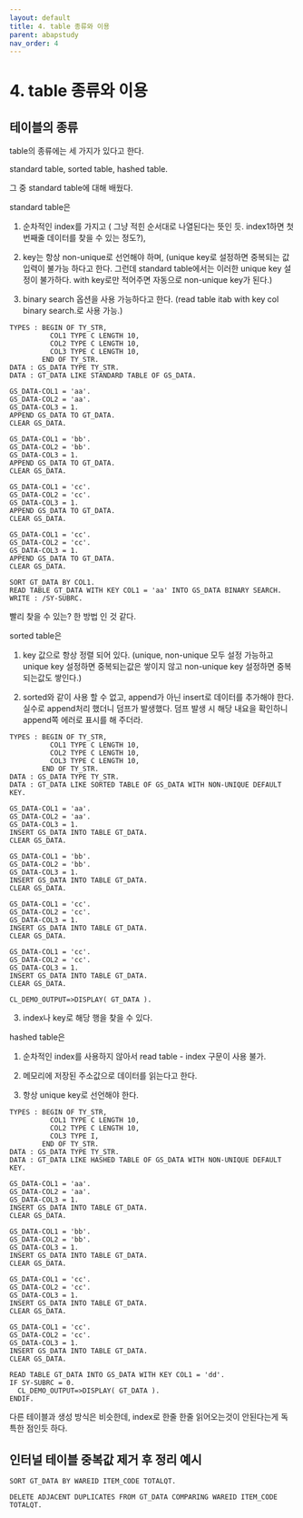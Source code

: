 ```yaml
---
layout: default
title: 4. table 종류와 이용
parent: abapstudy
nav_order: 4
---
```

# 4. table 종류와 이용

## 테이블의 종류

table의 종류에는 세 가지가 있다고 한다.

standard table, sorted table, hashed table.

그 중 standard table에 대해 배웠다.

standard table은

1. 순차적인 index를 가지고 ( 그냥 적힌 순서대로 나열된다는 뜻인 듯. index1하면 첫번째줄 데이터를 찾을 수 있는 정도?),

2. key는 항상 non-unique로 선언해야 하며, (unique key로 설정하면 중복되는 값 입력이 불가능 하다고 한다. 그런데 standard table에서는 이러한 unique key 설정이 불가하다. with key로만 적어주면 자동으로 non-unique key가 된다.)

3. binary search 옵션을 사용 가능하다고 한다. (read table itab with key col binary search.로 사용 가능.)

```abap
TYPES : BEGIN OF TY_STR,
          COL1 TYPE C LENGTH 10,
          COL2 TYPE C LENGTH 10,
          COL3 TYPE C LENGTH 10,
        END OF TY_STR.
DATA : GS_DATA TYPE TY_STR.
DATA : GT_DATA LIKE STANDARD TABLE OF GS_DATA.

GS_DATA-COL1 = 'aa'.
GS_DATA-COL2 = 'aa'.
GS_DATA-COL3 = 1.
APPEND GS_DATA TO GT_DATA.
CLEAR GS_DATA.

GS_DATA-COL1 = 'bb'.
GS_DATA-COL2 = 'bb'.
GS_DATA-COL3 = 1.
APPEND GS_DATA TO GT_DATA.
CLEAR GS_DATA.

GS_DATA-COL1 = 'cc'.
GS_DATA-COL2 = 'cc'.
GS_DATA-COL3 = 1.
APPEND GS_DATA TO GT_DATA.
CLEAR GS_DATA.

GS_DATA-COL1 = 'cc'.
GS_DATA-COL2 = 'cc'.
GS_DATA-COL3 = 1.
APPEND GS_DATA TO GT_DATA.
CLEAR GS_DATA.

SORT GT_DATA BY COL1.
READ TABLE GT_DATA WITH KEY COL1 = 'aa' INTO GS_DATA BINARY SEARCH.
WRITE : /SY-SUBRC.
```
빨리 찾을 수 있는? 한 방법 인 것 같다.

sorted table은

1. key 값으로 항상 정렬 되어 있다. (unique, non-unique 모두 설정 가능하고 unique key 설정하면 중복되는값은 쌓이지 않고 non-unique key 설정하면 중복되는값도 쌓인다.)

2. sorted와 같이 사용 할 수 없고,  append가 아닌 insert로 데이터를 추가해야 한다. 실수로 append처리 했더니 덤프가 발생했다. 덤프 발생 시 해당 내요을 확인하니 append쪽 에러로 표시를 해 주더라.
            
```abap
TYPES : BEGIN OF TY_STR,
          COL1 TYPE C LENGTH 10,
          COL2 TYPE C LENGTH 10,
          COL3 TYPE C LENGTH 10,
        END OF TY_STR.
DATA : GS_DATA TYPE TY_STR.
DATA : GT_DATA LIKE SORTED TABLE OF GS_DATA WITH NON-UNIQUE DEFAULT KEY.

GS_DATA-COL1 = 'aa'.
GS_DATA-COL2 = 'aa'.
GS_DATA-COL3 = 1.
INSERT GS_DATA INTO TABLE GT_DATA.
CLEAR GS_DATA.

GS_DATA-COL1 = 'bb'.
GS_DATA-COL2 = 'bb'.
GS_DATA-COL3 = 1.
INSERT GS_DATA INTO TABLE GT_DATA.
CLEAR GS_DATA.

GS_DATA-COL1 = 'cc'.
GS_DATA-COL2 = 'cc'.
GS_DATA-COL3 = 1.
INSERT GS_DATA INTO TABLE GT_DATA.
CLEAR GS_DATA.

GS_DATA-COL1 = 'cc'.
GS_DATA-COL2 = 'cc'.
GS_DATA-COL3 = 1.
INSERT GS_DATA INTO TABLE GT_DATA.
CLEAR GS_DATA.

CL_DEMO_OUTPUT=>DISPLAY( GT_DATA ).
```

3. index나 key로 해당 행을 찾을 수 있다.

hashed table은

1. 순차적인 index를 사용하지 않아서 read table - index 구문이 사용 불가.

2. 메모리에 저장된 주소값으로 데이터를 읽는다고 한다.

3. 항상 unique key로 선언해야 한다.

```abap
TYPES : BEGIN OF TY_STR,
          COL1 TYPE C LENGTH 10,
          COL2 TYPE C LENGTH 10,
          COL3 TYPE I,
        END OF TY_STR.
DATA : GS_DATA TYPE TY_STR.
DATA : GT_DATA LIKE HASHED TABLE OF GS_DATA WITH NON-UNIQUE DEFAULT KEY.

GS_DATA-COL1 = 'aa'.
GS_DATA-COL2 = 'aa'.
GS_DATA-COL3 = 1.
INSERT GS_DATA INTO TABLE GT_DATA.
CLEAR GS_DATA.

GS_DATA-COL1 = 'bb'.
GS_DATA-COL2 = 'bb'.
GS_DATA-COL3 = 1.
INSERT GS_DATA INTO TABLE GT_DATA.
CLEAR GS_DATA.

GS_DATA-COL1 = 'cc'.
GS_DATA-COL2 = 'cc'.
GS_DATA-COL3 = 1.
INSERT GS_DATA INTO TABLE GT_DATA.
CLEAR GS_DATA.

GS_DATA-COL1 = 'cc'.
GS_DATA-COL2 = 'cc'.
GS_DATA-COL3 = 1.
INSERT GS_DATA INTO TABLE GT_DATA.
CLEAR GS_DATA.

READ TABLE GT_DATA INTO GS_DATA WITH KEY COL1 = 'dd'.
IF SY-SUBRC = 0.
  CL_DEMO_OUTPUT=>DISPLAY( GT_DATA ).
ENDIF.
```

다른 테이블과 생성 방식은 비슷한데, index로 한줄 한줄 읽어오는것이 안된다는게 독특한 점인듯 하다.

## 인터널 테이블 중복값 제거 후 정리 예시

```abap
SORT GT_DATA BY WAREID ITEM_CODE TOTALQT.

DELETE ADJACENT DUPLICATES FROM GT_DATA COMPARING WAREID ITEM_CODE TOTALQT.
```
